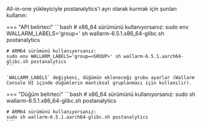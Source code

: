 All-in-one yükleyiciyle postanalytics'i ayrı olarak kurmak için şunları kullanın:

=== "API belirteci"
    ```bash
    # x86_64 sürümünü kullanıyorsanız:
    sudo env WALLARM_LABELS='group=<GROUP>' sh wallarm-6.5.1.x86_64-glibc.sh postanalytics

    # ARM64 sürümünü kullanıyorsanız:
    sudo env WALLARM_LABELS='group=<GROUP>' sh wallarm-6.5.1.aarch64-glibc.sh postanalytics
    ```        

    `WALLARM_LABELS` değişkeni, düğümün ekleneceği grubu ayarlar (Wallarm Console UI içinde düğümlerin mantıksal gruplanması için kullanılır).

=== "Düğüm belirteci"
    ```bash
    # x86_64 sürümünü kullanıyorsanız:
    sudo sh wallarm-6.5.1.x86_64-glibc.sh postanalytics

    # ARM64 sürümünü kullanıyorsanız:
    sudo sh wallarm-6.5.1.aarch64-glibc.sh postanalytics
    ```